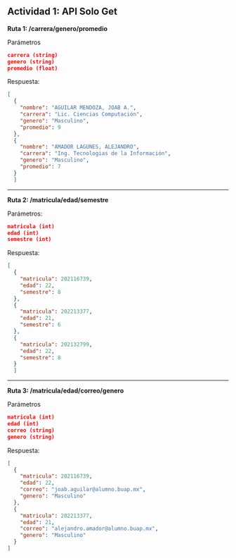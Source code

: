 ## Actividad 1: API Solo Get

**Ruta 1: /carrera/genero/promedio**

Parámetros
```json
carrera (string)
genero (string)
promedio (float)
```

Respuesta:
```json
[
  {
    "nombre": "AGUILAR MENDOZA, JOAB A.",
    "carrera": "Lic. Ciencias Computación",
    "genero": "Masculino",
    "promedio": 9
  },
  {
    "nombre": "AMADOR LAGUNES, ALEJANDRO",
    "carrera": "Ing. Tecnologias de la Información",
    "genero": "Masculino",
    "promedio": 7
  }
  ]
```
---
**Ruta 2: /matricula/edad/semestre**

Parámetros:
```json
matricula (int)
edad (int)
semestre (int)
```
Respuesta: 
```json
[
  {
    "matricula": 202116739,
    "edad": 22,
    "semestre": 8
  },
  {
    "matricula": 202213377,
    "edad": 21,
    "semestre": 6
  },
  {
    "matricula": 202132799,
    "edad": 22,
    "semestre": 8
  }
  ]
```

---

**Ruta 3: /matricula/edad/correo/genero**

Parámetros
```json
matricula (int)
edad (int)
correo (string)
genero (string)
```

Respuesta:
```json
[
  {
    "matricula": 202116739,
    "edad": 22,
    "correo": "joab.aguilar@alumno.buap.mx",
    "genero": "Masculino"
  },
  {
    "matricula": 202213377,
    "edad": 21,
    "correo": "alejandro.amador@alumno.buap.mx",
    "genero": "Masculino"
  }
]
```
